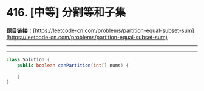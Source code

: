 # 416. [中等] 分割等和子集

**题目链接：**[https://leetcode-cn.com/problems/partition-equal-subset-sum](https://leetcode-cn.com/problems/partition-equal-subset-sum)

---

<Cards card="leetcode_416_partition-equal-subset-sum"></Cards>

---

```java
class Solution {
    public boolean canPartition(int[] nums) {
        
    }
}
```